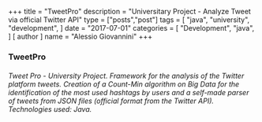 +++
title = "TweetPro"
description = "Universitary Project - Analyze Tweet via official Twitter API"
type = ["posts","post"]
tags = [
    "java",
    "university",
    "development",
]
date = "2017-07-01"
categories = [
    "Development",
    "java",
]
[ author ]
  name = "Alessio Giovannini"
+++

### TweetPro

###### Tweet Pro - University Project. Framework for the analysis of the Twitter platform tweets. Creation of a Count-Min algorithm on Big Data for the identification of the most used hashtags by users and a self-made parser of tweets from JSON files (official format from the Twitter API).  Technologies used: Java.